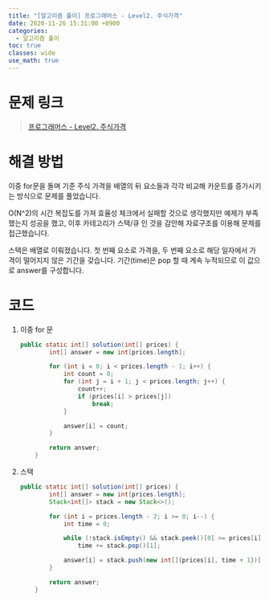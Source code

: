 ```yaml
---
title: "[알고리즘 풀이] 프로그래머스 - Level2. 주식가격"
date: 2020-11-26 15:31:00 +0900
categories:
  - 알고리즘 풀이
toc: true
classes: wide
use_math: true
---
```


# 문제 링크

> [프로그래머스 - Level2. 주식가격](https://programmers.co.kr/learn/courses/30/lessons/42584)

# 해결 방법

이중 for문을 돌며 기준 주식 가격을 배열의 뒤 요소들과 각각 비교해 카운트를 증가시키는 방식으로 문제를 풀었습니다.

O(N^2)의 시간 복잡도를 가져 효율성 체크에서 실패할 것으로 생각했지만 예제가 부족했는지 성공을 했고, 이후 카테고리가 스택/큐 인 것을 감안해 자료구조를 이용해 문제를 접근했습니다.

스택은 배열로 이뤄졌습니다. 첫 번째 요소로 가격을, 두 번째 요소로 해당 일자에서 가격이 떨어지지 않은 기간을 갖습니다. 기간(time)은 pop 할 때 계속 누적되므로 이 값으로 answer를 구성합니다.

# 코드

1. 이중 for 문

   ```java
   public static int[] solution(int[] prices) {
           int[] answer = new int[prices.length];

           for (int i = 0; i < prices.length - 1; i++) {
               int count = 0;
               for (int j = i + 1; j < prices.length; j++) {
                   count++;
                   if (prices[i] > prices[j])
                       break;
               }

               answer[i] = count;
           }

           return answer;
       }
   ```

2. 스택

   ```java
   public static int[] solution(int[] prices) {
           int[] answer = new int[prices.length];
           Stack<int[]> stack = new Stack<>();

           for (int i = prices.length - 2; i >= 0; i--) {
               int time = 0;

               while (!stack.isEmpty() && stack.peek()[0] >= prices[i])
                   time += stack.pop()[1];

               answer[i] = stack.push(new int[]{prices[i], time + 1})[1];
           }

           return answer;
       }
   ```

